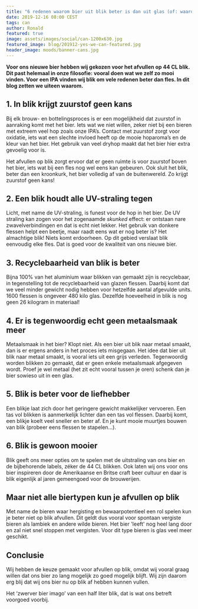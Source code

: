 ```yaml
---
title: "6 redenen waarom bier uit blik beter is dan uit glas (of: waarom wij afvullen op blik)"
date: 2019-12-16 08:00 CEST
tags: can
author: Ronald
featured: true
image: assets/images/social/can-1200x630.jpg
featured_image: blog/201912-yes-we-can-featured.jpg
header_image: moods/banner-cans.jpg
---
```


__Voor ons nieuwe bier hebben wij gekozen voor het afvullen op 44 CL blik. Dit past helemaal in onze filosofie: vooral doen wat we zelf zo mooi vinden. Voor een IPA vinden wij blik om vele redenen beter dan fles. In dit blog zetten we uiteen waarom.__

## 1. In blik krijgt zuurstof geen kans

Bij elk brouw- en bottelingsproces is er een mogelijkheid dat zuurstof in aanraking komt met het bier. Iets wat we niet willen, zeker niet bij een  bieren met extreem veel hop zoals onze IPA’s. Contact met zuurstof zorgt voor oxidatie, iets wat een slechte invloed heeft op de mooie hoparoma’s en de kleur van het bier. Het gebruik van veel dryhop maakt dat het bier hier extra gevoelig voor is.

Het afvullen op blik zorgt ervoor dat er geen ruimte is voor zuurstof boven het bier, iets wat bij een fles nog wel eens kan gebeuren. Ook sluit het blik, beter dan een kroonkurk, het bier volledig af van de buitenwereld. Zo krijgt zuurstof geen kans!

## 2. Een blik houdt alle UV-straling tegen

Licht, met name de UV-straling, is funest voor de hop in het bier. De UV straling kan zogen voor het zogenaamde _skunked_ effect: er ontstaan nare zwavelverbindingen en dat is echt niet lekker.
Het gebruik van donkere flessen helpt een beetje, maar raadt eens wat er nog beter is? Het almachtige blik! Niets komt erdoorheen. Op dit gebied verslaat blik eenvoudig elke fles. Dat is goed voor de kwaliteit van ons nieuwe bier.

## 3. Recyclebaarheid van blik is beter

Bijna 100% van het aluminium waar blikken van gemaakt zijn is recyclebaar, in tegenstelling tot de recyclebaarheid van glazen flessen. Daarbij komt dat we veel minder gewicht nodig hebben voor hetzelfde aantal afgevulde units. 1600 flessen is ongeveer 480 kilo glas. Dezelfde hoeveelheid in blik is nog geen 26 kilogram in materiaal!

## 4. Er is tegenwoordig echt geen metaalsmaak meer

Metaalsmaak in het bier? Klopt niet. Als een bier uit blik naar metaal smaakt, dan is er ergens anders in het proces iets misgegaan. Het idee dat bier uit blik naar metaal smaakt, is vooral iets uit een grijs verleden. Tegenwoordig worden blikken zo gemaakt, dat er geen enkele metaalsmaak afgegeven wordt. Proef je wel metaal (het zit echt vooral tussen je oren) schenk dan je bier sowieso uit in een glas.

## 5. Blik is beter voor de liefhebber

Een blikje laat zich door het geringere gewicht makkelijker vervoeren. Een tas vol blikken is aanmerkelijk lichter dan een tas vol flessen. Daarbij komt, een blikje koelt veel sneller en beter af. En je kunt mooie muurtjes bouwen van blik (probeer eens flessen te stapelen…).

## 6. Blik is gewoon mooier

Blik geeft ons meer opties om te spelen met de uitstraling van ons bier en de bijbehorende labels, zéker de 44 CL blikken. Ook laten wij ons voor ons bier inspireren door de Amerikaanse en Britse craft beer cultuur en daar is blik eigenlijk al jaren gemeengoed voor de brouwerijen.

## Maar niet alle biertypen kun je afvullen op blik

Met name de bieren waar hergisting en bewaarpotentieel een rol spelen kun je beter niet op blik afvullen. Dit geldt dus vooral voor spontaan vergiste bieren als lambiek en andere wilde bieren. Het bier 'leeft' nog heel lang door en zal niet snel stoppen met vergisten. Voor dit type bieren is glas veel meer geschikt.

## Conclusie
Wij hebben de keuze gemaakt voor afvullen op blik, omdat wij vooral graag willen dat ons bier zo lang mogelijk zo goed mogelijk blijft. Wij zijn daarom erg blij dat wij ons bier nu op blik af hebben kunnen vullen.

Het ‘zwerver bier imago’ van een half liter blik, dat is wat ons betreft voorgoed voorbij.

